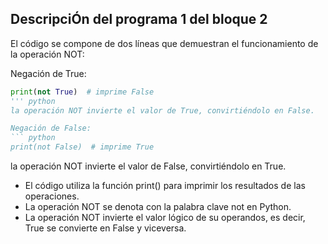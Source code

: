 ## DescripciÓn del programa 1 del bloque 2
El código se compone de dos líneas que demuestran el funcionamiento de la operación NOT:

Negación de True:
``` python
print(not True)  # imprime False
''' python
la operación NOT invierte el valor de True, convirtiéndolo en False.

Negación de False:
``` python
print(not False)  # imprime True
```
la operación NOT invierte el valor de False, convirtiéndolo en True.

- El código utiliza la función print() para imprimir los resultados de las operaciones.
- La operación NOT se denota con la palabra clave not en Python.
- La operación NOT invierte el valor lógico de su operandos, es decir, True se convierte en False y viceversa.

